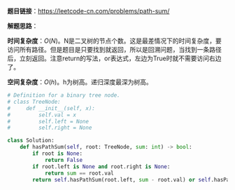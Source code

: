 **题目链接**：https://leetcode-cn.com/problems/path-sum/

**解题思路**：

**时间复杂度**：$O(N)$。N是二叉树的节点个数。这是最差情况下的时间复杂度，要访问所有路径。但是题目是只要找到就返回，所以是回溯问题，当找到一条路径后，立刻返回。注意return的写法，or表达式，左边为True时就不需要访问右边了。

**空间复杂度**：$O(h)$。h为树高。递归深度最深为树高。

```python
# Definition for a binary tree node.
# class TreeNode:
#     def __init__(self, x):
#         self.val = x
#         self.left = None
#         self.right = None

class Solution:
    def hasPathSum(self, root: TreeNode, sum: int) -> bool:
        if root is None:
            return False
        if root.left is None and root.right is None:
            return sum == root.val
        return self.hasPathSum(root.left, sum - root.val) or self.hasPathSum(root.right, sum - root.val)
```



